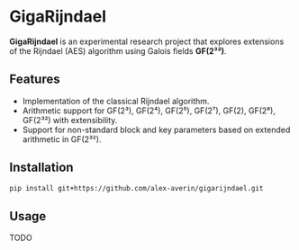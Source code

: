 # GigaRijndael
**GigaRijndael** is an experimental research project that explores extensions of the Rijndael (AES) algorithm using Galois fields **GF(2³²)**.

## Features
- Implementation of the classical Rijndael algorithm.  
- Arithmetic support for GF(2³), GF(2⁴), GF(2⁵), GF(2⁷), GF(2), GF(2⁸), GF(2³²) with extensibility.  
- Support for non-standard block and key parameters based on extended arithmetic in GF(2³²).  

## Installation
```bash
pip install git+https://github.com/alex-averin/gigarijndael.git
```

## Usage
TODO
